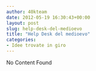 ```yaml
---
author: 40kteam
date: 2012-05-19 16:30:43+00:00
layout: post
slug: help-desk-del-medioevo
title: "Help Desk del medioevo"
categories:
- Idee trovate in giro
---
```


No Content Found
